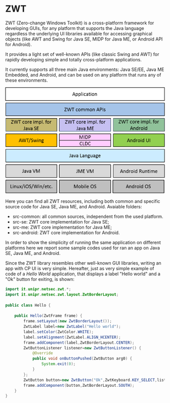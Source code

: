 # ZWT

ZWT (Zero-change Windows Toolkit) is a cross-platform framework for developing GUIs, for any platform that supports the Java language regardless the underlying UI libraries available for accessing graphical objects (like AWT and Swing for Java SE, MIDP for Java ME, or Android API for Android).

It provides a light set of well-known APIs (like classic Swing and AWT) for rapidly developing simple and totally cross-platform applications.

It currently supports all three main Java environments: Java SE/EE, Java ME Embedded, and Android, and can be used on any platform that runs any of these environments.

![](images/zwt-architecture.png?width=75)

Here you can find all ZWT resources, including both common and specific source code for Java SE, Java ME, and Android.
Avaiable folders:

* src-common: all common sources, independent from the used platform.
* src-se: ZWT core implementation for Java SE;
* src-me: ZWT core implementation for Java ME;
* src-android: ZWT core implementation for Android.

In order to show the simplicity of running the same application on different platforms here we report some sample codes used for ran an app on Java SE, Java ME, and Android.

Since the ZWT library resembles other well-known GUI libraries, writing an app with CP UI is very simple. Hereafter, just as very simple example of code of a *Hello World* application, that displays a label "Hello world" and a "Ok" button for exiting, is shown:

```java
import it.unipr.netsec.zwt.*;
import it.unipr.netsec.zwt.layout.ZwtBorderLayout;

public class Hello {

	public Hello(ZwtFrame frame) {
		frame.setLayout(new ZwtBorderLayout());
		ZwtLabel label=new ZwtLabel("Hello world");
		label.setColor(ZwtColor.WHITE);
		label.setAlignment(ZwtLabel.ALIGN_HCENTER);
		frame.addComponent(label,ZwtBorderLayout.CENTER);
		ZwtButtonListener listener=new ZwtButtonListener() {
			@Override
			public void onButtonPushed(ZwtButton arg0) {
				System.exit(0);
			}			
		};
		ZwtButton button=new ZwtButton("Ok",ZwtKeyboard.KEY_SELECT,listener);
		frame.addComponent(button,ZwtBorderLayout.SOUTH);
	}
}
```
